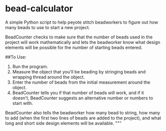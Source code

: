 bead-calculator
============

A simple Python script to help peyote stitch beadworkers to figure out 
how many beads to use to start a new project. 

BeadCounter checks to make sure that the number of beads used in the project 
will work mathematically and lets the beadworker know what design elements 
will be possible for the number of starting beads entered. 

##To Use:

1. Run the program.
2. Measure the object that you'll be beading by stringing beads and wrapping 
thread around the object.
3. Enter the number of beads from the initial measurement around the object.
4. BeadCounter tells you if that number of beads will work, and if it doesn't, 
BeadCounter suggests an alternative number or numbers to start with. 

BeadCounter also tells the beadworker how many bead to string, how many to add
(when the first two lines of beads are added to the project), and what long 
and short side design elements will be available. 
"""
